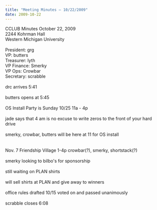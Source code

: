 ```yaml
---
title: "Meeting Minutes – 10/22/2009"
date: 2009-10-22
---
```

CCLUB Minutes October 22, 2009<br />
2244 Kohrman Hall<br />
Western Michigan University<br />
<br />
President: grg<br />
VP: butters<br />
Treasurer: lyth<br />
VP Finance: Smerky<br />
VP Ops: Crowbar<br />
Secretary: scrabble<br />
<br />
drc arrives 5:41<br />
<br />
butters opens at 5:45<br />
<br />
OS Install Party is Sunday 10/25 11a - 4p<br />
<br />
jade says that 4 am is no excuse to write zeros to the front of your hard drive<br />
<br />
smerky, crowbar, butters will be here at 11 for OS install<br />
<br />
<br />
Nov. 7 Friendship Village 1-4p crowbar(?), smerky, shortstack(?)<br />
<br />
smerky looking to bilbo's for sponsorship<br />
<br />
still waiting on PLAN shirts<br />
<br />
will sell shirts at PLAN and give away to winners<br />
<br />
office rules drafted 10/15 voted on and passed unanimously<br />
<br />
scrabble closes 6:08